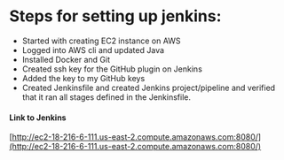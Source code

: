 # Steps for setting up jenkins:

* Started with creating EC2 instance on AWS
* Logged into AWS cli and updated Java
* Installed Docker and Git 
* Created ssh key for the GitHub plugin on Jenkins
* Added the key to my GitHub keys
* Created Jenkinsfile and created Jenkins project/pipeline and verified that it ran all stages defined in the Jenkinsfile.

#### Link to Jenkins

[http://ec2-18-216-6-111.us-east-2.compute.amazonaws.com:8080/](http://ec2-18-216-6-111.us-east-2.compute.amazonaws.com:8080/) 
